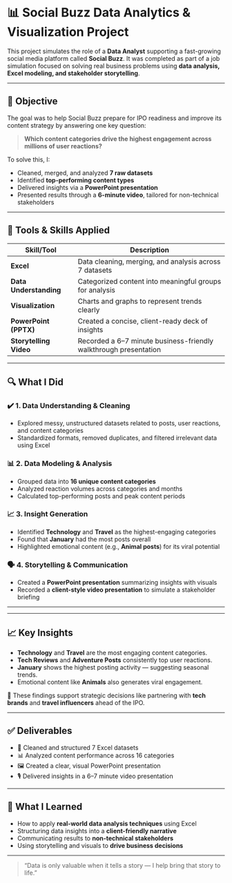 # 📊 Social Buzz Data Analytics & Visualization Project

This project simulates the role of a **Data Analyst** supporting a fast-growing social media platform called **Social Buzz**. It was completed as part of a job simulation focused on solving real business problems using **data analysis, Excel modeling, and stakeholder storytelling**.

---

## 🧠 Objective

The goal was to help Social Buzz prepare for IPO readiness and improve its content strategy by answering one key question:

> **Which content categories drive the highest engagement across millions of user reactions?**

To solve this, I:
- Cleaned, merged, and analyzed **7 raw datasets**
- Identified **top-performing content types**
- Delivered insights via a **PowerPoint presentation**
- Presented results through a **6-minute video**, tailored for non-technical stakeholders

---

## 🔧 Tools & Skills Applied

| Skill/Tool             | Description |
|------------------------|-------------|
| **Excel**              | Data cleaning, merging, and analysis across 7 datasets |
| **Data Understanding** | Categorized content into meaningful groups for analysis |
| **Visualization**      | Charts and graphs to represent trends clearly |
| **PowerPoint (PPTX)**  | Created a concise, client-ready deck of insights |
| **Storytelling Video** | Recorded a 6–7 minute business-friendly walkthrough presentation |

---

## 🔍 What I Did

### ✔️ 1. Data Understanding & Cleaning
- Explored messy, unstructured datasets related to posts, user reactions, and content categories
- Standardized formats, removed duplicates, and filtered irrelevant data using Excel

### 📊 2. Data Modeling & Analysis
- Grouped data into **16 unique content categories**
- Analyzed reaction volumes across categories and months
- Calculated top-performing posts and peak content periods

### 📈 3. Insight Generation
- Identified **Technology** and **Travel** as the highest-engaging categories
- Found that **January** had the most posts overall
- Highlighted emotional content (e.g., **Animal posts**) for its viral potential

### 🗣️ 4. Storytelling & Communication
- Created a **PowerPoint presentation** summarizing insights with visuals
- Recorded a **client-style video presentation** to simulate a stakeholder briefing

---


---

## 📈 Key Insights

- **Technology** and **Travel** are the most engaging content categories.
- **Tech Reviews** and **Adventure Posts** consistently top user reactions.
- **January** shows the highest posting activity — suggesting seasonal trends.
- Emotional content like **Animals** also generates viral engagement.

📌 These findings support strategic decisions like partnering with **tech brands** and **travel influencers** ahead of the IPO.

---

## ✅ Deliverables

- 🧹 Cleaned and structured 7 Excel datasets  
- 📊 Analyzed content performance across 16 categories  
- 🖼️ Created a clear, visual PowerPoint presentation  
- 🎙️ Delivered insights in a 6–7 minute video presentation  

---

## 🎯 What I Learned

- How to apply **real-world data analysis techniques** using Excel  
- Structuring data insights into a **client-friendly narrative**  
- Communicating results to **non-technical stakeholders**  
- Using storytelling and visuals to **drive business decisions**

---

> “Data is only valuable when it tells a story — I help bring that story to life.”

